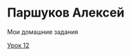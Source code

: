 

# Паршуков Алексей
Мои домашние задания


[Урок 12](https://alex186.github.io/src/ "Моя готовая домашка")
